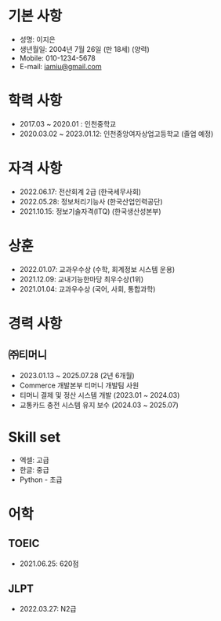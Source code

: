 # 기본 사항
* 성명: 이지은
* 생년월일: 2004년 7월 26일 (만 18세) (양력)
* Mobile: 010-1234-5678
* E-mail: iamiu@gmail.com

# 학력 사항
* 2017.03 ~ 2020.01 : 인천중학교
* 2020.03.02 ~ 2023.01.12: 인천중앙여자상업고등학교 (졸업 예정)

# 자격 사항
* 2022.06.17: 전산회계 2급 (한국세무사회)
* 2022.05.28: 정보처리기능사 (한국산업인력공단)
* 2021.10.15: 정보기술자격(ITQ) (한국생산성본부)

# 상훈
* 2022.01.07: 교과우수상 (수학, 회계정보 시스템 운용)
* 2021.12.09: 교내기능한마당 최우수상(1위)
* 2021.01.04: 교과우수상 (국어, 사회, 통합과학)

# 경력 사항
## ㈜티머니
* 2023.01.13 ~ 2025.07.28 (2년 6개월)
* Commerce 개발본부 티머니 개발팀 사원
* 티머니 결제 및 정산 시스템 개발 (2023.01 ~ 2024.03)
* 교통카드 충전 시스템 유지 보수 (2024.03 ~ 2025.07)

# Skill set
* 엑셀: 고급
* 한글: 중급
* Python - 초급

# 어학
## TOEIC
* 2021.06.25: 620점

## JLPT
* 2022.03.27: N2급
